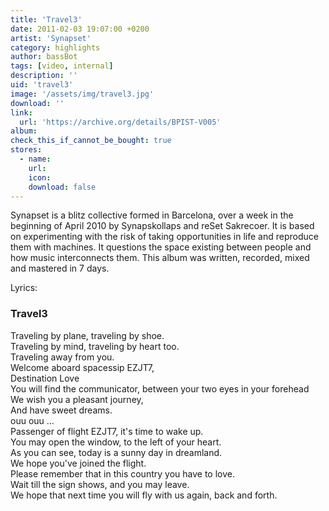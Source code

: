 ```yaml
---
title: 'Travel3'
date: 2011-02-03 19:07:00 +0200
artist: 'Synapset'
category: highlights
author: bassBot
tags: [video, internal]
description: ''
uid: 'travel3'
image: '/assets/img/travel3.jpg'
download: ''
link: 
  url: 'https://archive.org/details/BPIST-V005'
album: 
check_this_if_cannot_be_bought: true
stores:
  - name:
    url: 
    icon: 
    download: false
---
```

Synapset is a blitz collective formed in Barcelona, over a week in the beginning of April 2010 by Synapskollaps and reSet Sakrecoer. It is based on experimenting with the risk of taking opportunities in life and reproduce them with machines. It questions the space existing between people and how music interconnects them. This album was written, recorded, mixed and mastered in 7 days.

Lyrics:

### Travel3

Traveling by plane, traveling by shoe.<br />
Traveling by mind, traveling by heart too.<br />
Traveling away from you.<br />
Welcome aboard spacessip EZJT7,<br />
Destination Love<br />
You will find the communicator, between your two eyes in your forehead<br />
We wish you a pleasant journey,<br />
And have sweet dreams.<br />
ouu ouu ...<br />
Passenger of flight EZJT7, it's time to wake up.<br />
You may open the window, to the left of your heart.<br />
As you can see, today is a sunny day in dreamland.<br />
We hope you've joined the flight.<br />
Please remember that in this country you have to love.<br />
Wait till the sign shows, and you may leave.<br />
We hope that next time you will fly with us again, back and forth.<br />